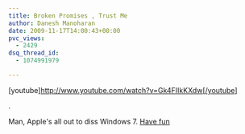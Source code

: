 ```yaml
---
title: Broken Promises , Trust Me
author: Danesh Manoharan
date: 2009-11-17T14:00:43+00:00
pvc_views:
  - 2429
dsq_thread_id:
  - 1074991979

---
```

[youtube]http://www.youtube.com/watch?v=Gk4FIIkKXdw[/youtube]

.

Man, Apple's all out to diss Windows 7. [Have fun][1]

 [1]: http://www.apple.com/getamac/ads/